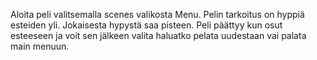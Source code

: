Aloita peli valitsemalla scenes valikosta Menu. Pelin tarkoitus on hyppiä esteiden yli. Jokaisesta hypystä saa pisteen. Peli päättyy kun osut esteeseen ja voit sen jälkeen valita haluatko pelata uudestaan vai palata main menuun. 
